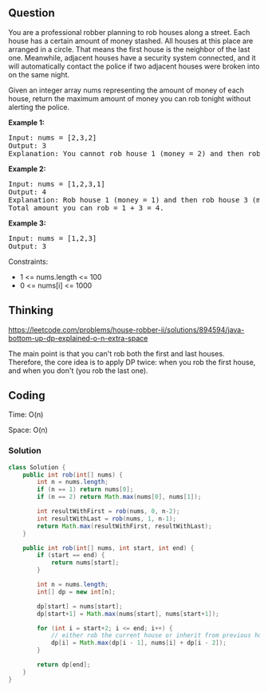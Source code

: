 ## Question
You are a professional robber planning to rob houses along a street. Each house has a certain amount of money stashed. All houses at this place are arranged in a circle. That means the first house is the neighbor of the last one. Meanwhile, adjacent houses have a security system connected, and it will automatically contact the police if two adjacent houses were broken into on the same night.  
  
Given an integer array nums representing the amount of money of each house, return the maximum amount of money you can rob tonight without alerting the police.  

**Example 1:**
<pre>
Input: nums = [2,3,2]
Output: 3
Explanation: You cannot rob house 1 (money = 2) and then rob house 3 (money = 2), because they are adjacent houses.
</pre>

**Example 2:**
<pre>
Input: nums = [1,2,3,1]
Output: 4
Explanation: Rob house 1 (money = 1) and then rob house 3 (money = 3).
Total amount you can rob = 1 + 3 = 4.
</pre>

**Example 3:**
<pre>
Input: nums = [1,2,3]
Output: 3
</pre>

Constraints:
* 1 <= nums.length <= 100
* 0 <= nums[i] <= 1000

## Thinking
https://leetcode.com/problems/house-robber-ii/solutions/894594/java-bottom-up-dp-explained-o-n-extra-space

The main point is that you can't rob both the first and last houses.  
Therefore, the core idea is to apply DP twice: when you rob the first house, and when you don't (you rob the last one).  

## Coding
Time: O(n)

Space: O(n)

### Solution
```java
class Solution {
    public int rob(int[] nums) {
        int n = nums.length;
        if (n == 1) return nums[0];
        if (n == 2) return Math.max(nums[0], nums[1]);

        int resultWithFirst = rob(nums, 0, n-2);
        int resultWithLast = rob(nums, 1, n-1);
        return Math.max(resultWithFirst, resultWithLast);
    }

    public int rob(int[] nums, int start, int end) {
        if (start == end) {
            return nums[start];
        }

        int n = nums.length;
        int[] dp = new int[n];

        dp[start] = nums[start];
        dp[start+1] = Math.max(nums[start], nums[start+1]);

        for (int i = start+2; i <= end; i++) {
            // either rob the current house or inherit from previous house
            dp[i] = Math.max(dp[i - 1], nums[i] + dp[i - 2]);
        }

        return dp[end];        
    }
}
```
